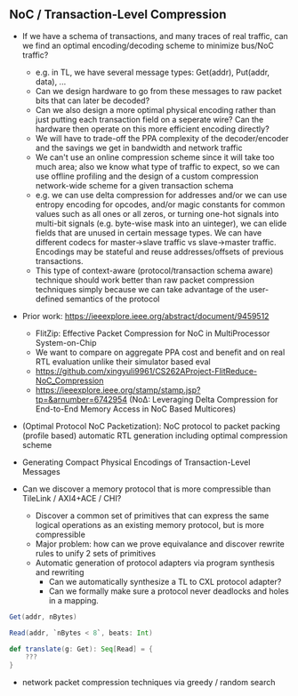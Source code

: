 ## NoC / Transaction-Level Compression

- If we have a schema of transactions, and many traces of real traffic, can we find an optimal encoding/decoding scheme to minimize bus/NoC traffic?
    - e.g. in TL, we have several message types: Get(addr), Put(addr, data), ...
    - Can we design hardware to go from these messages to raw packet bits that can later be decoded?
    - Can we also design a more optimal physical encoding rather than just putting each transaction field on a seperate wire? Can the hardware then operate on this more efficient encoding directly?
    - We will have to trade-off the PPA complexity of the decoder/encoder and the savings we get in bandwidth and network traffic
    - We can't use an online compression scheme since it will take too much area; also we know what type of traffic to expect, so we can use offline profiling and the design of a custom compression network-wide scheme for a given transaction schema
    - e.g. we can use delta compression for addresses and/or we can use entropy encoding for opcodes, and/or magic constants for common values such as all ones or all zeros, or turning one-hot signals into multi-bit signals (e.g. byte-wise mask into an uinteger), we can elide fields that are unused in certain message types. We can have different codecs for master->slave traffic vs slave->master traffic. Encodings may be stateful and reuse addresses/offsets of previous transactions.
    - This type of context-aware (protocol/transaction schema aware) technique should work better than raw packet compression techniques simply because we can take advantage of the user-defined semantics of the protocol
- Prior work: https://ieeexplore.ieee.org/abstract/document/9459512
    - FlitZip: Effective Packet Compression for NoC in MultiProcessor System-on-Chip
    - We want to compare on aggregate PPA cost and benefit and on real RTL evaluation unlike their simulator based eval
    - https://github.com/xingyuli9961/CS262AProject-FlitReduce-NoC_Compression
    - https://ieeexplore.ieee.org/stamp/stamp.jsp?tp=&arnumber=6742954 (NoΔ: Leveraging Delta Compression for End-to-End Memory Access in NoC Based Multicores)

- (Optimal Protocol NoC Packetization): NoC protocol to packet packing (profile based) automatic RTL generation including optimal compression scheme

- Generating Compact Physical Encodings of Transaction-Level Messages
- Can we discover a memory protocol that is more compressible than TileLink / AXI4+ACE / CHI?
    - Discover a common set of primitives that can express the same logical operations as an existing memory protocol, but is more compressible
    - Major problem: how can we prove equivalance and discover rewrite rules to unify 2 sets of primitives
    - Automatic generation of protocol adapters via program synthesis and rewriting
        - Can we automatically synthesize a TL to CXL protocol adapter?
        - Can we formally make sure a protocol never deadlocks and holes in a mapping.

```scala
Get(addr, nBytes)

Read(addr, `nBytes < 8`, beats: Int)

def translate(g: Get): Seq[Read] = {
    ???
}
```

- network packet compression techniques via greedy / random search
